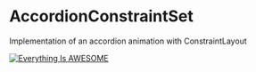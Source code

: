 # AccordionConstraintSet
Implementation of an accordion animation with ConstraintLayout 

[![Everything Is AWESOME](http://i.imgur.com/IFs5ciR.png)](https://www.youtube.com/watch?v=cFR4lg_uxB8 "Everything Is AWESOME")
